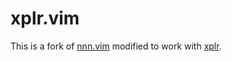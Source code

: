 # xplr.vim

This is a fork of [nnn.vim](https://github.com/mcchrish/nnn.vim) modified to work with
[xplr](https://github.com/sayanarijit/xplr).
